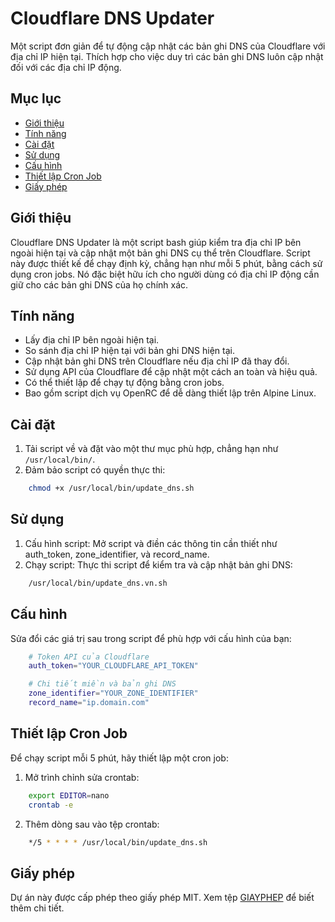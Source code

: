 # Cloudflare DNS Updater

Một script đơn giản để tự động cập nhật các bản ghi DNS của Cloudflare với địa chỉ IP hiện tại. Thích hợp cho việc duy trì các bản ghi DNS luôn cập nhật đối với các địa chỉ IP động.

## Mục lục

- [Giới thiệu](#giới-thiệu)
- [Tính năng](#tính-năng)
- [Cài đặt](#cài-đặt)
- [Sử dụng](#sử-dụng)
- [Cấu hình](#cấu-hình)
- [Thiết lập Cron Job](#thiết-lập-cron-job)
- [Giấy phép](#giấy-phép)

## Giới thiệu

Cloudflare DNS Updater là một script bash giúp kiểm tra địa chỉ IP bên ngoài hiện tại và cập nhật một bản ghi DNS cụ thể trên Cloudflare. Script này được thiết kế để chạy định kỳ, chẳng hạn như mỗi 5 phút, bằng cách sử dụng cron jobs. Nó đặc biệt hữu ích cho người dùng có địa chỉ IP động cần giữ cho các bản ghi DNS của họ chính xác.

## Tính năng

- Lấy địa chỉ IP bên ngoài hiện tại.
- So sánh địa chỉ IP hiện tại với bản ghi DNS hiện tại.
- Cập nhật bản ghi DNS trên Cloudflare nếu địa chỉ IP đã thay đổi.
- Sử dụng API của Cloudflare để cập nhật một cách an toàn và hiệu quả.
- Có thể thiết lập để chạy tự động bằng cron jobs.
- Bao gồm script dịch vụ OpenRC để dễ dàng thiết lập trên Alpine Linux.

## Cài đặt

1. Tải script về và đặt vào một thư mục phù hợp, chẳng hạn như `/usr/local/bin/`.
2. Đảm bảo script có quyền thực thi:
```sh
    chmod +x /usr/local/bin/update_dns.sh
```
## Sử dụng
1. Cấu hình script: Mở script và điền các thông tin cần thiết như auth_token, zone_identifier, và record_name.
2. Chạy script: Thực thi script để kiểm tra và cập nhật bản ghi DNS:
```sh
    /usr/local/bin/update_dns.vn.sh
```
## Cấu hình
Sửa đổi các giá trị sau trong script để phù hợp với cấu hình của bạn:
```sh
    # Token API của Cloudflare
    auth_token="YOUR_CLOUDFLARE_API_TOKEN"

    # Chi tiết miền và bản ghi DNS
    zone_identifier="YOUR_ZONE_IDENTIFIER"
    record_name="ip.domain.com"
```
## Thiết lập Cron Job
Để chạy script mỗi 5 phút, hãy thiết lập một cron job:
1. Mở trình chỉnh sửa crontab:
```sh
    export EDITOR=nano
    crontab -e
```
2. Thêm dòng sau vào tệp crontab:
```sh
    */5 * * * * /usr/local/bin/update_dns.sh
```
## Giấy phép
Dự án này được cấp phép theo giấy phép MIT. Xem tệp [GIAYPHEP](https://github.com/haitnmt/ddns-cloudflare/blob/main/GIAYPHEP) để biết thêm chi tiết.
